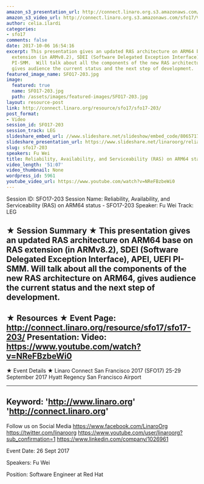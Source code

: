 ```yaml
---
amazon_s3_presentation_url: http://connect.linaro.org.s3.amazonaws.com/sfo17/Presentations/SFO17-203%20-%20Reliability%2C%20Availability%2C%20and%20Serviceability%20%28RAS%29%20on%20ARM64%20status.pdf
amazon_s3_video_url: http://connect.linaro.org.s3.amazonaws.com/sfo17/Videos/SFO17-203%20Reliability%2C%20Availability%20and%20Serviceability%20%28RAS%29%20on%20ARM64%20status.mp4
author: celia.ilardi
categories:
- sfo17
comments: false
date: 2017-10-06 16:54:16
excerpt: This presentation gives an updated RAS architecture on ARM64 base on RAS
  extension (in ARMv8.2), SDEI (Software Delegated Exception Interface), APEI, UEFI
  PI-SMM.  Will talk about all the components of the new RAS architecture on ARM64,
  gives audience the current status and the next step of development.
featured_image_name: SFO17-203.jpg
image:
  featured: true
  name: SFO17-203.jpg
  path: /assets/images/featured-images/SFO17-203.jpg
layout: resource-post
link: http://connect.linaro.org/resource/sfo17/sfo17-203/
post_format:
- Video
session_id: SFO17-203
session_track: LEG
slideshare_embed_url: //www.slideshare.net/slideshow/embed_code/80657172
slideshare_presentation_url: https://www.slideshare.net/linaroorg/reliability-availability-and-serviceability-ras-on-arm64-status-sfo17203
slug: sfo17-203
speakers: Fu Wei
title: Reliability, Availability, and Serviceability (RAS) on ARM64 status - SFO17-203
video_length: '51:07'
video_thumbnail: None
wordpress_id: 5961
youtube_video_url: https://www.youtube.com/watch?v=NReFBzbeWi0
---
```


Session ID: SFO17-203
Session Name: Reliability, Availability, and Serviceability (RAS) on ARM64 status - SFO17-203
Speaker: Fu Wei
Track: LEG

★ Session Summary ★
This presentation gives an updated RAS architecture on ARM64 base on RAS extension (in ARMv8.2), SDEI (Software Delegated Exception Interface), APEI, UEFI PI-SMM. Will talk about all the components of the new RAS architecture on ARM64, gives audience the current status and the next step of development.
---------------------------------------------------
★ Resources ★
Event Page: http://connect.linaro.org/resource/sfo17/sfo17-203/
Presentation:
Video: https://www.youtube.com/watch?v=NReFBzbeWi0
---------------------------------------------------

★ Event Details ★
Linaro Connect San Francisco 2017 (SFO17)
25-29 September 2017
Hyatt Regency San Francisco Airport

---------------------------------------------------
Keyword:
'http://www.linaro.org'
'http://connect.linaro.org'
---------------------------------------------------
Follow us on Social Media
https://www.facebook.com/LinaroOrg
https://twitter.com/linaroorg
https://www.youtube.com/user/linaroorg?sub_confirmation=1
https://www.linkedin.com/company/1026961

Event Date: 26 Sept 2017

Speakers: Fu Wei

Position: Software Engineer at Red Hat